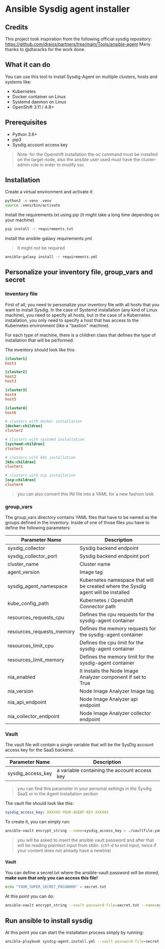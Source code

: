 # Ansible Sysdig agent installer
## Credits
This project took inspiration from the following official sysdig repository: https://github.com/draios/partners/tree/main/Tools/ansible-agent
Many thanks to @dtaracks for the work done.

## What it can do
You can use this tool to install Sysdig-Agent on multiple clusters, hosts and systems like:
- Kubernetes
- Docker container on Linux 
- Systemd daemon on Linux
- OpenShift 3.11 / 4.8+

## Prerequisites
- Python 3.8+
- pip3
- Sysdig account access key

> Note: for the Openshift installation the oc command must be installed on the target node, also the ansible user used must have the cluster-admin role in order to modify ssc

## Installation

Create a virtual environment and activate it: 

```bash
python3 -m venv .venv
source .venv/bin/activate
```

Install the requirements.txt using pip (it might take a long time depending on your machine)

```bash
pip install -r requirements.txt
```

Install the ansible-galaxy requirements.yml

> It might not be required

```bash
ansible-galaxy install -r requirements.yml
```

## Personalize your inventory file, group_vars and secret

### Inventory file
First of all, you need to personalize your inventory file with all hosts that you want to install Sysdig. In the case of Systemd installation (any kind of Linux machine), you need to specify all hosts, but in the case of a Kubernetes installation, you only need to specify a host that has access to the Kubernetes environment (like a "bastion" machine).

For each type of machine, there is a children class that defines the type of installation that will be performed.

The inventory should look like this:

```ini
[cluster1]
host1

[cluster2]
host2
host3

[cluster3]
host4
host5

[cluster4]
host6

# clusters with docker installation
[docker:children]
cluster2

# clusters with systemd installation
[systemd:children]
cluster3

# clusters with k8s installation
[k8s:children]
cluster1

# clusters with ocp installation
[ocp:children]
cluster4

```

> you can also convert this INI file into a YAML for a new fashion look 

### group_vars
The group_vars directory contains YAML files that have to be named as the groups defined in the inventory. Inside of one of those files you have to define the following parameters:

|Parameter Name| Description|
|---|---|
|sysdig_collector|Sysdig backend endpoint|
|sysdig_collector_port|Sysdig backend endpoint port|
|cluster_name|Cluster name|
|agent_version|Image tag|
|sysdig_agent_namespace|Kubernetes namespace that will be created where the Sysdig agent will be installed|
|kube_config_path|Kubernetes / Openshift Connector path|
|resources_requests_cpu|Defines the cpu requests for the sysdig-agent container|
|resources_requests_memory|Defines the memory requests for the sysdig-agent container|
|resources_limit_cpu|Defines the cpu limit for the sysdig-agent container|
|resources_limit_memory|Defines the memory limit for the sysdig-agent container|
|nia_enabled|It installs the Node Image Analyzer component if set to True|
|nia_version|Node Image Analyzer Image tag|
|nia_api_endpoint|Node Image Analyzer api endpoint|
|nia_collector_endpoint|Node Image Analyzer collector endpoint|

### Vault
The vault file will contain a single variable that will be the SysDig account access key for the SaaS backend. 

|Parameter Name| Description|
|---|---|
|sysdig_access_key|a variable containing the account access key|

> you can find this parameter in your personal settings in the Sysdig SaaS or in the Agent Installation section

The vault file should look like this: 

```yaml
sysdig_access_key: XXXXXX-YOUR-AGENT-KEY-XXXXXX
```

To create it, you can simply run:

```bash
ansible-vault encrypt_string --name=sysdig_access_key > ./vaultfile.yaml
```

> you will be asked to insert the ansible vault password and after that will be reading plaintext input from stdin. (ctrl-d to end input, twice if your content does not already have a newline)

#### Vault

You can define a secret.txt where the ansible-vault password will be stored, __make sure that only you can access this file!__

```bash
echo "YOUR_SUPER_SECRET_PASSWORD" > secret.txt
```

At this point you can do:

```bash
ansible-vault encrypt_string --vault-password-file=secret.txt --name=sysdig_access_key XXXXXX-YOUR-AGENT-KEY-XXXXXX > vaultfile.yaml
```

## Run ansible to install sysdig
At this point you can start the installation process simply by running:
```bash
ansible-playbook sysdig-agent.install.yml --vault-password-file=secret.txt
```

